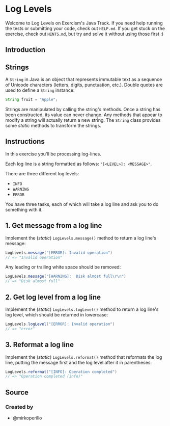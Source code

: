 # Log Levels

Welcome to Log Levels on Exercism's Java Track.
If you need help running the tests or submitting your code, check out `HELP.md`.
If you get stuck on the exercise, check out `HINTS.md`, but try and solve it without using those first :)

## Introduction

## Strings

A `String` in Java is an object that represents immutable text as a sequence of Unicode characters (letters, digits, punctuation, etc.). Double quotes are used to define a `String` instance:

```java
String fruit = "Apple";
```

Strings are manipulated by calling the string's methods. Once a string has been constructed, its value can never change. Any methods that appear to modify a string will actually return a new string.
The `String` class provides some _static_ methods to transform the strings.

## Instructions

In this exercise you'll be processing log-lines.

Each log line is a string formatted as follows: `"[<LEVEL>]: <MESSAGE>"`.

There are three different log levels:

- `INFO`
- `WARNING`
- `ERROR`

You have three tasks, each of which will take a log line and ask you to do something with it.

## 1. Get message from a log line

Implement the (_static_) `LogLevels.message()` method to return a log line's message:

```java
LogLevels.message("[ERROR]: Invalid operation")
// => "Invalid operation"
```

Any leading or trailing white space should be removed:

```java
LogLevels.message("[WARNING]:  Disk almost full\r\n")
// => "Disk almost full"
```

## 2. Get log level from a log line

Implement the (_static_) `LogLevels.logLevel()` method to return a log line's log level, which should be returned in lowercase:

```java
LogLevels.logLevel("[ERROR]: Invalid operation")
// => "error"
```

## 3. Reformat a log line

Implement the (_static_) `LogLevels.reformat()` method that reformats the log line, putting the message first and the log level after it in parentheses:

```java
LogLevels.reformat("[INFO]: Operation completed")
// => "Operation completed (info)"
```

## Source

### Created by

- @mirkoperillo
